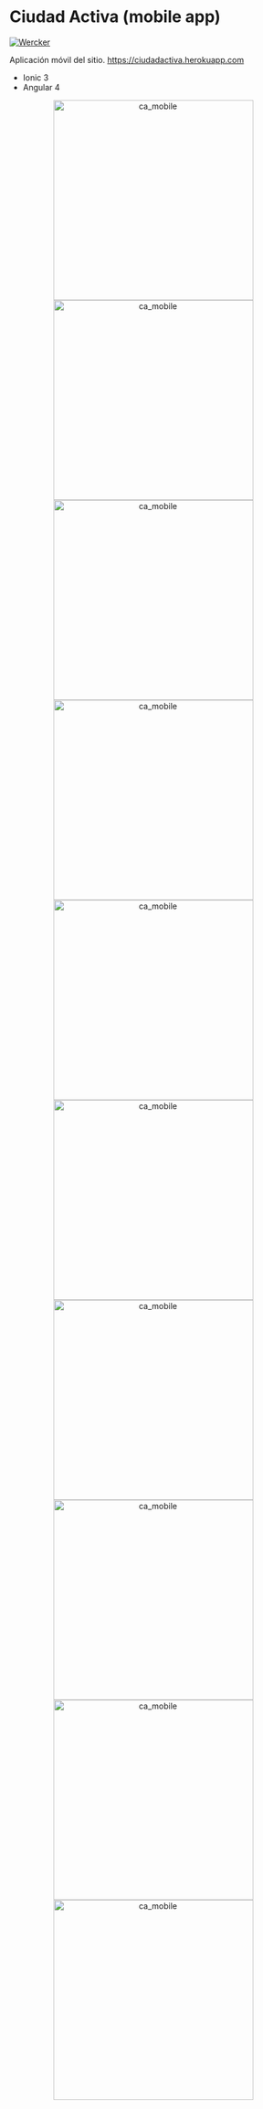 # Ciudad Activa (mobile app)

[![Wercker](https://img.shields.io/github/license/mashape/apistatus.svg)](https://opensource.org/licenses/MIT)

Aplicación móvil del sitio. https://ciudadactiva.herokuapp.com

  * Ionic 3
  * Angular 4

<p align="center">

<img src="https://user-images.githubusercontent.com/5104496/85629988-3c5fca80-b649-11ea-9d2f-13b492bcb59e.png" alt="ca_mobile" width="350" height="350"/> 

<img src="https://user-images.githubusercontent.com/5104496/85630231-ae381400-b649-11ea-8c7c-cef6b1346ed2.png" alt="ca_mobile" width="350" height="350"/>

<img src="https://user-images.githubusercontent.com/5104496/85630318-cc057900-b649-11ea-90bb-322e2adb2b79.png" alt="ca_mobile" width="350" height="350"/>

<img src="https://user-images.githubusercontent.com/5104496/85630415-efc8bf00-b649-11ea-99f2-11cdb18330dd.png" alt="ca_mobile" width="350" height="350"/>

<img src="https://user-images.githubusercontent.com/5104496/85630436-ff480800-b649-11ea-81b6-3b9014faaac2.png" alt="ca_mobile" width="350" height="350"/>

<img src="https://user-images.githubusercontent.com/5104496/85631667-55b64600-b64c-11ea-8ce1-71e50c740812.png" alt="ca_mobile" width="350" height="350"/> 

<img src="https://user-images.githubusercontent.com/5104496/85631720-6ebef700-b64c-11ea-8ad7-8831881cd035.png" alt="ca_mobile" width="350" height="350"/>

<img src="https://user-images.githubusercontent.com/5104496/85631779-89916b80-b64c-11ea-854a-63e45713fc2c.png" alt="ca_mobile" width="350" height="350"/>

<img src="https://user-images.githubusercontent.com/5104496/85631861-a3cb4980-b64c-11ea-98ae-e05661c38555.png" alt="ca_mobile" width="350" height="350"/>

<img src="https://user-images.githubusercontent.com/5104496/85631901-b6de1980-b64c-11ea-8d93-be61ff2c7547.png" alt="ca_mobile" width="350" height="350"/>

</p>
